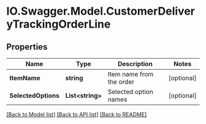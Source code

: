 # IO.Swagger.Model.CustomerDeliveryTrackingOrderLine
## Properties

Name | Type | Description | Notes
------------ | ------------- | ------------- | -------------
**ItemName** | **string** | Item name from the order | [optional] 
**SelectedOptions** | **List&lt;string&gt;** | Selected option names | [optional] 

[[Back to Model list]](../README.md#documentation-for-models) [[Back to API list]](../README.md#documentation-for-api-endpoints) [[Back to README]](../README.md)


